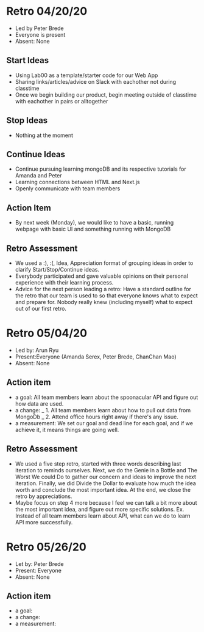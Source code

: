 # Retro 04/20/20

- Led by Peter Brede
- Everyone is present
- Absent: None

## Start Ideas

- Using Lab00 as a template/starter code for our Web App
- Sharing links/articles/advice on Slack with eachother not during classtime
- Once we begin building our product, begin meeting outside of classtime with eachother in pairs or alltogether

## Stop Ideas

- Nothing at the moment

## Continue Ideas

- Continue pursuing learning mongoDB and its respective tutorials for Amanda and Peter
- Learning connections between HTML and Next.js
- Openly communicate with team members

## Action Item

- By next week (Monday), we would like to have a basic, running webpage with basic UI and something running with MongoDB

## Retro Assessment

- We used a :), :(, Idea, Appreciation format of grouping ideas in order to clarify Start/Stop/Continue ideas.
- Everybody participated and gave valuable opinions on their personal experience with their learning process.
- Advice for the next person leading a retro: Have a standard outline for the retro that our team is used to so that everyone knows what to expect and prepare for. Nobody really knew (including myself) what to expect out of our first retro.

# Retro 05/04/20

- Led by: Arun Ryu
- Present:Everyone (Amanda Serex, Peter Brede, ChanChan Mao)
- Absent: None

## Action item

- a goal: All team members learn about the spoonacular API and figure out how data are used.
- a change: _ 1. All team members learn about how to pull out data from MongoDb
  _ 2. Attend office hours right away if there's any issue.
- a measurement: We set our goal and dead line for each goal, and if we achieve it, it means things are going well.

## Retro Assessment

- We used a five step retro, started with three words describing last iteration to reminds ourselves. Next, we do the Genie in a Bottle and The Worst We could Do to gather our concern and ideas to improve the next iteration. Finally, we did Divide the Dollar to evaluate how much the idea worth and conclude the most important idea. At the end, we close the retro by appreciations.
- Maybe focus on step 4 more because I feel we can talk a bit more about the most important idea, and figure out more specific solutions. Ex. Instead of all team members learn about API, what can we do to learn API more successfully.

# Retro 05/26/20

- Let by: Peter Brede
- Present: Everyone
- Absent: None

## Action item

- a goal: 
- a change:
- a measurement:
